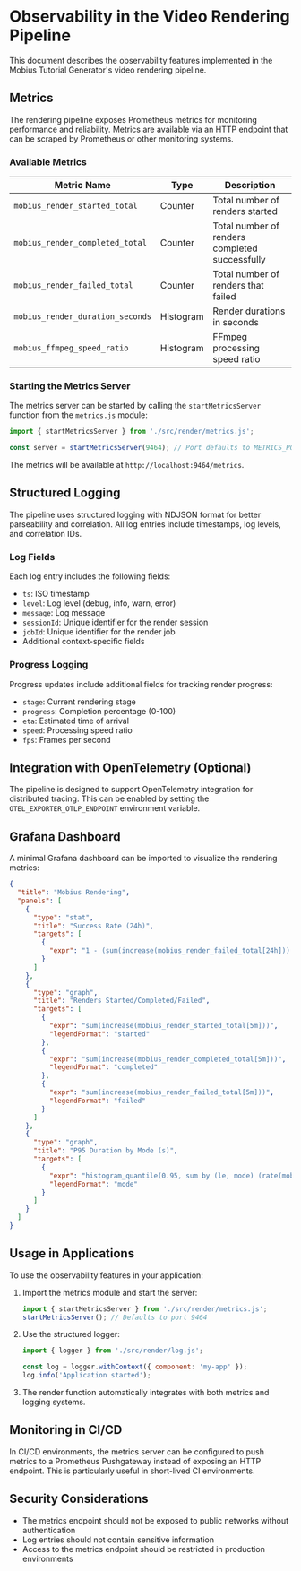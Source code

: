 # Observability in the Video Rendering Pipeline

This document describes the observability features implemented in the Mobius Tutorial Generator's video rendering pipeline.

## Metrics

The rendering pipeline exposes Prometheus metrics for monitoring performance and reliability. Metrics are available via an HTTP endpoint that can be scraped by Prometheus or other monitoring systems.

### Available Metrics

| Metric Name | Type | Description |
|-------------|------|-------------|
| `mobius_render_started_total` | Counter | Total number of renders started |
| `mobius_render_completed_total` | Counter | Total number of renders completed successfully |
| `mobius_render_failed_total` | Counter | Total number of renders that failed |
| `mobius_render_duration_seconds` | Histogram | Render durations in seconds |
| `mobius_ffmpeg_speed_ratio` | Histogram | FFmpeg processing speed ratio |

### Starting the Metrics Server

The metrics server can be started by calling the `startMetricsServer` function from the `metrics.js` module:

```javascript
import { startMetricsServer } from './src/render/metrics.js';

const server = startMetricsServer(9464); // Port defaults to METRICS_PORT env var or 9464
```

The metrics will be available at `http://localhost:9464/metrics`.

## Structured Logging

The pipeline uses structured logging with NDJSON format for better parseability and correlation. All log entries include timestamps, log levels, and correlation IDs.

### Log Fields

Each log entry includes the following fields:

- `ts`: ISO timestamp
- `level`: Log level (debug, info, warn, error)
- `message`: Log message
- `sessionId`: Unique identifier for the render session
- `jobId`: Unique identifier for the render job
- Additional context-specific fields

### Progress Logging

Progress updates include additional fields for tracking render progress:

- `stage`: Current rendering stage
- `progress`: Completion percentage (0-100)
- `eta`: Estimated time of arrival
- `speed`: Processing speed ratio
- `fps`: Frames per second

## Integration with OpenTelemetry (Optional)

The pipeline is designed to support OpenTelemetry integration for distributed tracing. This can be enabled by setting the `OTEL_EXPORTER_OTLP_ENDPOINT` environment variable.

## Grafana Dashboard

A minimal Grafana dashboard can be imported to visualize the rendering metrics:

```json
{
  "title": "Mobius Rendering",
  "panels": [
    { 
      "type": "stat", 
      "title": "Success Rate (24h)", 
      "targets": [
        { 
          "expr": "1 - (sum(increase(mobius_render_failed_total[24h])) / clamp_min(sum(increase(mobius_render_started_total[24h])),1))" 
        }
      ]
    },
    { 
      "type": "graph", 
      "title": "Renders Started/Completed/Failed", 
      "targets": [
        { 
          "expr": "sum(increase(mobius_render_started_total[5m]))", 
          "legendFormat": "started" 
        },
        { 
          "expr": "sum(increase(mobius_render_completed_total[5m]))", 
          "legendFormat": "completed" 
        },
        { 
          "expr": "sum(increase(mobius_render_failed_total[5m]))", 
          "legendFormat": "failed" 
        }
      ]
    },
    { 
      "type": "graph", 
      "title": "P95 Duration by Mode (s)", 
      "targets": [
        { 
          "expr": "histogram_quantile(0.95, sum by (le, mode) (rate(mobius_render_duration_seconds_bucket[5m])))", 
          "legendFormat": "mode" 
        }
      ]
    }
  ]
}
```

## Usage in Applications

To use the observability features in your application:

1. Import the metrics module and start the server:
   ```javascript
   import { startMetricsServer } from './src/render/metrics.js';
   startMetricsServer(); // Defaults to port 9464
   ```

2. Use the structured logger:
   ```javascript
   import { logger } from './src/render/log.js';
   
   const log = logger.withContext({ component: 'my-app' });
   log.info('Application started');
   ```

3. The render function automatically integrates with both metrics and logging systems.

## Monitoring in CI/CD

In CI/CD environments, the metrics server can be configured to push metrics to a Prometheus Pushgateway instead of exposing an HTTP endpoint. This is particularly useful in short-lived CI environments.

## Security Considerations

- The metrics endpoint should not be exposed to public networks without authentication
- Log entries should not contain sensitive information
- Access to the metrics endpoint should be restricted in production environments